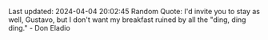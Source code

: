 Last updated: 2024-04-04 20:02:45
Random Quote: I'd invite you to stay as well, Gustavo, but I don't want my breakfast ruined by all the "ding, ding ding." - Don Eladio